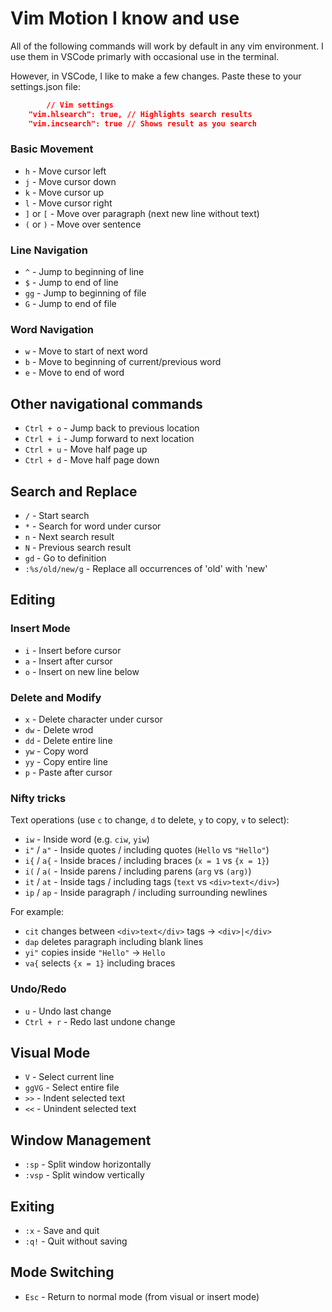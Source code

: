 # Vim Motion I know and use

All of the following commands will work by default in any vim environment. I use them in VSCode primarly with occasional use in the terminal.

However, in VSCode, I like to make a few changes. Paste these to your settings.json file:

```json
    	// Vim settings
	"vim.hlsearch": true, // Highlights search results
	"vim.incsearch": true // Shows result as you search 
```

### Basic Movement

-   `h` - Move cursor left
-   `j` - Move cursor down
-   `k` - Move cursor up
-   `l` - Move cursor right
-   `]` or `[` - Move over paragraph (next new line without text)
-   `(` or `)` - Move over sentence 

### Line Navigation

-   `^` - Jump to beginning of line
-   `$` - Jump to end of line
-   `gg` - Jump to beginning of file
-   `G` - Jump to end of file

### Word Navigation

-   `w` - Move to start of next word
-   `b` - Move to beginning of current/previous word
-   `e` - Move to end of word

## Other navigational commands

-   `Ctrl + o` - Jump back to previous location
-   `Ctrl + i` - Jump forward to next location
-   `Ctrl + u` - Move half page up
-   `Ctrl + d` - Move half page down

## Search and Replace

-   `/` - Start search
-   `*` - Search for word under cursor
-   `n` - Next search result
-   `N` - Previous search result
-   `gd` - Go to definition 
-   `:%s/old/new/g` - Replace all occurrences of 'old' with 'new'

## Editing

### Insert Mode

-   `i` - Insert before cursor
-   `a` - Insert after cursor
-   `o` - Insert on new line below

### Delete and Modify

-   `x` - Delete character under cursor
-   `dw` - Delete wrod
-   `dd` - Delete entire line
-   `yw` - Copy word
-   `yy` - Copy entire line
-   `p` - Paste after cursor

### Nifty tricks
Text operations (use `c` to change, `d` to delete, `y` to copy, `v` to select):
* `iw` - Inside word (e.g. `ciw`, `yiw`)
* `i"` / `a"` - Inside quotes / including quotes (`Hello` vs `"Hello"`)
* `i{` / `a{` - Inside braces / including braces (`x = 1` vs `{x = 1}`)
* `i(` / `a(` - Inside parens / including parens (`arg` vs `(arg)`)
* `it` / `at` - Inside tags / including tags (`text` vs `<div>text</div>`)
* `ip` / `ap` - Inside paragraph / including surrounding newlines

For example:
* `cit` changes between `<div>text</div>` tags → `<div>|</div>`
* `dap` deletes paragraph including blank lines
* `yi"` copies inside `"Hello"` → `Hello`
* `va{` selects `{x = 1}` including braces

### Undo/Redo

-   `u` - Undo last change
-   `Ctrl + r` - Redo last undone change

## Visual Mode

-   `V` - Select current line
-   `ggVG` - Select entire file
-   `>>` - Indent selected text
-   `<<` - Unindent selected text

## Window Management

-   `:sp` - Split window horizontally
-   `:vsp` - Split window vertically

## Exiting

-   `:x` - Save and quit
-   `:q!` - Quit without saving

## Mode Switching

-   `Esc` - Return to normal mode (from visual or insert mode)
